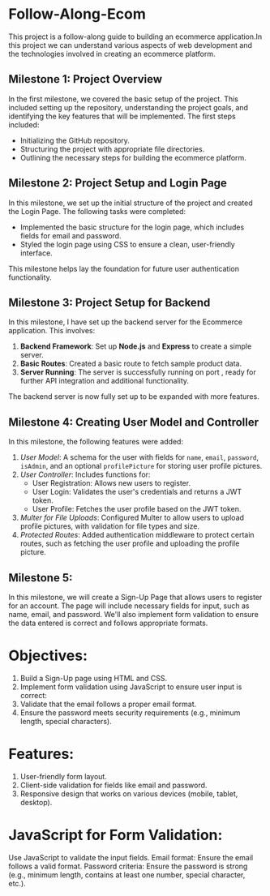 # Follow-Along-Ecom

This project is a follow-along guide to building an ecommerce application.In this project we can understand various aspects of web development and the technologies involved in creating an ecommerce platform.

## Milestone 1: Project Overview

In the first milestone, we covered the basic setup of the project. This included setting up the repository, understanding the project goals, and identifying the key features that will be implemented. The first steps included:
- Initializing the GitHub repository.
- Structuring the project with appropriate file directories.
- Outlining the necessary steps for building the ecommerce platform.

## Milestone 2: Project Setup and Login Page

In this milestone, we set up the initial structure of the project and created the Login Page. The following tasks were completed:
- Implemented the basic structure for the login page, which includes fields for email and password.
- Styled the login page using CSS to ensure a clean, user-friendly interface.

This milestone helps lay the foundation for future user authentication functionality.

## Milestone 3: Project Setup for Backend

In this milestone, I have set up the backend server for the Ecommerce application. This involves:

1. **Backend Framework**: Set up **Node.js** and **Express** to create a simple server.
2. **Basic Routes**: Created a basic route to fetch sample product data.
3. **Server Running**: The server is successfully running on port , ready for further API integration and additional functionality.

The backend server is now fully set up to be expanded with more features.

## Milestone 4: Creating User Model and Controller

In this milestone, the following features were added:

1. *User Model*: A schema for the user with fields for `name`, `email`, `password`, `isAdmin`, and an optional `profilePicture` for storing user profile pictures.
2. *User Controller*: Includes functions for:
   - User Registration: Allows new users to register.
   - User Login: Validates the user's credentials and returns a JWT token.
   - User Profile: Fetches the user profile based on the JWT token.
3. *Multer for File Uploads*: Configured Multer to allow users to upload profile pictures, with validation for file types and size.
4. *Protected Routes*: Added authentication middleware to protect certain routes, such as fetching the user profile and uploading the profile picture.

## Milestone 5:

In this milestone, we will create a Sign-Up Page that allows users to register for an account. The page will include necessary fields for input, such as name, email, and password. We'll also implement form validation to ensure the data entered is correct and follows appropriate formats.

# Objectives:
1. Build a Sign-Up page using HTML and CSS.
2. Implement form validation using JavaScript to ensure user input is correct:
3. Validate that the email follows a proper email format.
4. Ensure the password meets security requirements (e.g., minimum length, special characters).

# Features:
1. User-friendly form layout.
2. Client-side validation for fields like email and password.
3. Responsive design that works on various devices (mobile, tablet, desktop).

# JavaScript for Form Validation:
Use JavaScript to validate the input fields. 
Email format: Ensure the email follows a valid format.
Password criteria: Ensure the password is strong (e.g., minimum length, contains at least one number, special character, etc.).
